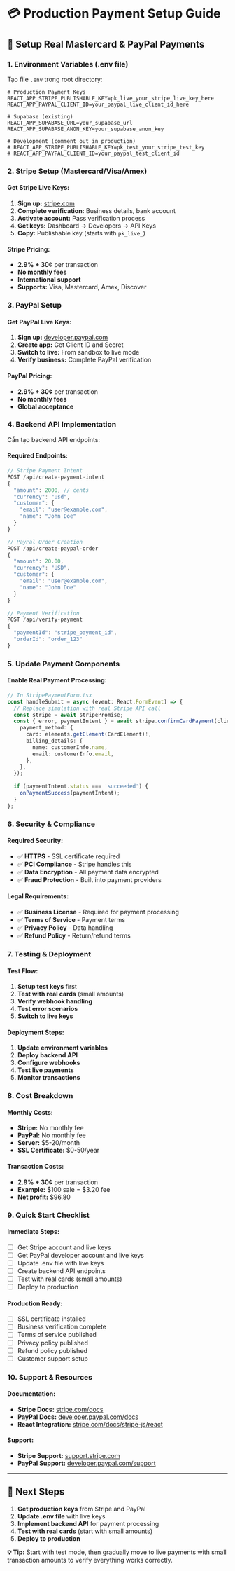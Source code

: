 # 💳 Production Payment Setup Guide

## 🎯 **Setup Real Mastercard & PayPal Payments**

### **1. Environment Variables (.env file)**

Tạo file `.env` trong root directory:

```env
# Production Payment Keys
REACT_APP_STRIPE_PUBLISHABLE_KEY=pk_live_your_stripe_live_key_here
REACT_APP_PAYPAL_CLIENT_ID=your_paypal_live_client_id_here

# Supabase (existing)
REACT_APP_SUPABASE_URL=your_supabase_url
REACT_APP_SUPABASE_ANON_KEY=your_supabase_anon_key

# Development (comment out in production)
# REACT_APP_STRIPE_PUBLISHABLE_KEY=pk_test_your_stripe_test_key
# REACT_APP_PAYPAL_CLIENT_ID=your_paypal_test_client_id
```

### **2. Stripe Setup (Mastercard/Visa/Amex)**

#### **Get Stripe Live Keys:**
1. **Sign up:** [stripe.com](https://stripe.com)
2. **Complete verification:** Business details, bank account
3. **Activate account:** Pass verification process
4. **Get keys:** Dashboard → Developers → API Keys
5. **Copy:** Publishable key (starts with `pk_live_`)

#### **Stripe Pricing:**
- **2.9% + 30¢** per transaction
- **No monthly fees**
- **International support**
- **Supports:** Visa, Mastercard, Amex, Discover

### **3. PayPal Setup**

#### **Get PayPal Live Keys:**
1. **Sign up:** [developer.paypal.com](https://developer.paypal.com)
2. **Create app:** Get Client ID and Secret
3. **Switch to live:** From sandbox to live mode
4. **Verify business:** Complete PayPal verification

#### **PayPal Pricing:**
- **2.9% + 30¢** per transaction
- **No monthly fees**
- **Global acceptance**

### **4. Backend API Implementation**

Cần tạo backend API endpoints:

#### **Required Endpoints:**

```javascript
// Stripe Payment Intent
POST /api/create-payment-intent
{
  "amount": 2000, // cents
  "currency": "usd",
  "customer": {
    "email": "user@example.com",
    "name": "John Doe"
  }
}

// PayPal Order Creation
POST /api/create-paypal-order
{
  "amount": 20.00,
  "currency": "USD",
  "customer": {
    "email": "user@example.com",
    "name": "John Doe"
  }
}

// Payment Verification
POST /api/verify-payment
{
  "paymentId": "stripe_payment_id",
  "orderId": "order_123"
}
```

### **5. Update Payment Components**

#### **Enable Real Payment Processing:**

```typescript
// In StripePaymentForm.tsx
const handleSubmit = async (event: React.FormEvent) => {
  // Replace simulation with real Stripe API call
  const stripe = await stripePromise;
  const { error, paymentIntent } = await stripe.confirmCardPayment(clientSecret, {
    payment_method: {
      card: elements.getElement(CardElement)!,
      billing_details: {
        name: customerInfo.name,
        email: customerInfo.email,
      },
    },
  });
  
  if (paymentIntent.status === 'succeeded') {
    onPaymentSuccess(paymentIntent);
  }
};
```

### **6. Security & Compliance**

#### **Required Security:**
- ✅ **HTTPS** - SSL certificate required
- ✅ **PCI Compliance** - Stripe handles this
- ✅ **Data Encryption** - All payment data encrypted
- ✅ **Fraud Protection** - Built into payment providers

#### **Legal Requirements:**
- ✅ **Business License** - Required for payment processing
- ✅ **Terms of Service** - Payment terms
- ✅ **Privacy Policy** - Data handling
- ✅ **Refund Policy** - Return/refund terms

### **7. Testing & Deployment**

#### **Test Flow:**
1. **Setup test keys** first
2. **Test with real cards** (small amounts)
3. **Verify webhook handling**
4. **Test error scenarios**
5. **Switch to live keys**

#### **Deployment Steps:**
1. **Update environment variables**
2. **Deploy backend API**
3. **Configure webhooks**
4. **Test live payments**
5. **Monitor transactions**

### **8. Cost Breakdown**

#### **Monthly Costs:**
- **Stripe:** No monthly fee
- **PayPal:** No monthly fee
- **Server:** $5-20/month
- **SSL Certificate:** $0-50/year

#### **Transaction Costs:**
- **2.9% + 30¢** per transaction
- **Example:** $100 sale = $3.20 fee
- **Net profit:** $96.80

### **9. Quick Start Checklist**

#### **Immediate Steps:**
- [ ] Get Stripe account and live keys
- [ ] Get PayPal developer account and live keys
- [ ] Update .env file with live keys
- [ ] Create backend API endpoints
- [ ] Test with real cards (small amounts)
- [ ] Deploy to production

#### **Production Ready:**
- [ ] SSL certificate installed
- [ ] Business verification complete
- [ ] Terms of service published
- [ ] Privacy policy published
- [ ] Refund policy published
- [ ] Customer support setup

### **10. Support & Resources**

#### **Documentation:**
- **Stripe Docs:** [stripe.com/docs](https://stripe.com/docs)
- **PayPal Docs:** [developer.paypal.com/docs](https://developer.paypal.com/docs)
- **React Integration:** [stripe.com/docs/stripe-js/react](https://stripe.com/docs/stripe-js/react)

#### **Support:**
- **Stripe Support:** [support.stripe.com](https://support.stripe.com)
- **PayPal Support:** [developer.paypal.com/support](https://developer.paypal.com/support)

---

## 🚀 **Next Steps**

1. **Get production keys** from Stripe and PayPal
2. **Update .env file** with live keys
3. **Implement backend API** for payment processing
4. **Test with real cards** (start with small amounts)
5. **Deploy to production**

**💡 Tip:** Start with test mode, then gradually move to live payments with small transaction amounts to verify everything works correctly.
